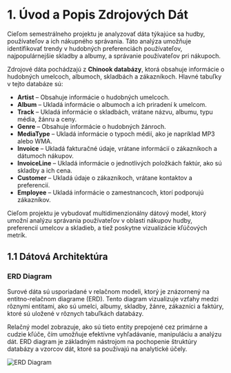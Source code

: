 # 1. Úvod a Popis Zdrojových Dát

Cieľom semestrálneho projektu je analyzovať dáta týkajúce sa hudby, používateľov a ich nákupného správania. Táto analýza umožňuje identifikovať trendy v hudobných preferenciách používateľov, najpopulárnejšie skladby a albumy, a správanie používateľov pri nákupoch.

Zdrojové dáta pochádzajú z **Chinook databázy**, ktorá obsahuje informácie o hudobných umelcoch, albumoch, skladbách a zákazníkoch. Hlavné tabuľky v tejto databáze sú:

- **Artist** – Obsahuje informácie o hudobných umelcoch.
- **Album** – Ukladá informácie o albumoch a ich priradení k umelcom.
- **Track** – Ukladá informácie o skladbách, vrátane názvu, albumu, typu média, žánru a ceny.
- **Genre** – Obsahuje informácie o hudobných žánroch.
- **MediaType** – Ukladá informácie o typoch médií, ako je napríklad MP3 alebo WMA.
- **Invoice** – Ukladá fakturačné údaje, vrátane informácií o zákazníkoch a dátumoch nákupov.
- **InvoiceLine** – Ukladá informácie o jednotlivých položkách faktúr, ako sú skladby a ich cena.
- **Customer** – Ukladá údaje o zákazníkoch, vrátane kontaktov a preferencií.
- **Employee** – Ukladá informácie o zamestnancoch, ktorí podporujú zákazníkov.

Cieľom projektu je vybudovať multidimenzionálny dátový model, ktorý umožní analýzu správania používateľov v oblasti nákupov hudby, preferencií umelcov a skladieb, a tiež poskytne vizualizácie kľúčových metrík.

## 1.1 Dátová Architektúra

### ERD Diagram

Surové dáta sú usporiadané v relačnom modeli, ktorý je znázornený na entitno-relačnom diagrame (ERD). Tento diagram vizualizuje vzťahy medzi rôznymi entitami, ako sú umelci, albumy, skladby, žánre, zákazníci a faktúry, ktoré sú uložené v rôznych tabuľkách databázy.

Relačný model zobrazuje, ako sú tieto entity prepojené cez primárne a cudzie kľúče, čím umožňuje efektívne vyhľadávanie, manipuláciu a analýzu dát. ERD diagram je základným nástrojom na pochopenie štruktúry databázy a vzorcov dát, ktoré sa používajú na analytické účely.

![ERD Diagram](./images/erd_diagram.png)


